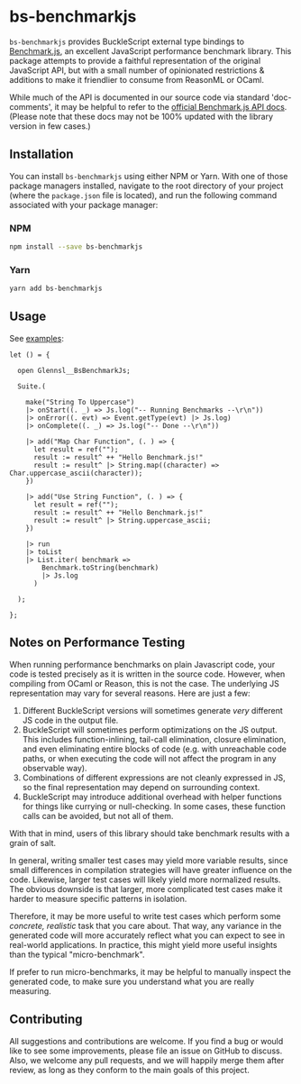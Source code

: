 
# bs-benchmarkjs

`bs-benchmarkjs` provides BuckleScript external type bindings to [Benchmark.js](https://benchmarkjs.com/), an excellent JavaScript performance benchmark library. This package attempts to provide a faithful representation of the original JavaScript API, but with a small number of opinionated restrictions & additions to make it friendlier to consume from ReasonML or OCaml.

While much of the API is documented in our source code via standard 'doc-comments', it may be helpful to refer to the [official Benchmark.js API docs](https://benchmarkjs.com/docs). (Please note that these docs may not be 100% updated with the library version in few cases.)

## Installation

You can install `bs-benchmarkjs` using either NPM or Yarn. With one of those package managers installed, navigate to the root directory of your project (where the `package.json` file is located), and run the following command associated with your package manager:

### NPM

```bash
npm install --save bs-benchmarkjs
```

### Yarn

```bash
yarn add bs-benchmarkjs
```

## Usage

See [examples](https://github.com/glennsl/bs-benchmarkjs/tree/master/examples):

```reason
let () = {

  open Glennsl__BsBenchmarkJs;

  Suite.(

    make("String To Uppercase")
    |> onStart((. _) => Js.log("-- Running Benchmarks --\r\n"))
    |> onError((. evt) => Event.getType(evt) |> Js.log)
    |> onComplete((. _) => Js.log("-- Done --\r\n"))

    |> add("Map Char Function", (. ) => {
      let result = ref("");
      result := result^ ++ "Hello Benchmark.js!"
      result := result^ |> String.map((character) => Char.uppercase_ascii(character));
    })

    |> add("Use String Function", (. ) => {
      let result = ref("");
      result := result^ ++ "Hello Benchmark.js!"
      result := result^ |> String.uppercase_ascii;
    })

    |> run
    |> toList
    |> List.iter( benchmark =>
        Benchmark.toString(benchmark)
        |> Js.log
      )

  );

};
```

## Notes on Performance Testing

When running performance benchmarks on plain Javascript code, your code is tested precisely as it is written in the source code. However, when compiling from OCaml or Reason, this is not the case. The underlying JS representation may vary for several reasons. Here are just a few:

  1. Different BuckleScript versions will sometimes generate *very* different JS code in the output file.
  2. BuckleScript will sometimes perform optimizations on the JS output. This includes function-inlining, tail-call elimination, closure elimination, and even eliminating entire blocks of code (e.g. with unreachable code paths, or when executing the code will not affect the program in any observable way).
  3. Combinations of different expressions are not cleanly expressed in JS, so the final representation may depend on surrounding context.
  4. BuckleScript may introduce additional overhead with helper functions for things like currying or null-checking. In some cases, these function calls can be avoided, but not all of them.

With that in mind, users of this library should take benchmark results with a grain of salt.

In general, writing smaller test cases may yield more variable results, since small differences in compilation strategies will have greater influence on the code. Likewise, larger test cases will likely yield more normalized results. The obvious downside is that larger, more complicated test cases make it harder to measure specific patterns in isolation.

Therefore, it may be more useful to write test cases which perform some *concrete, realistic* task that you care about. That way, any variance in the generated code will more accurately reflect what you can expect to see in real-world applications. In practice, this might yield more useful insights than the typical "micro-benchmark".

If prefer to run micro-benchmarks, it may be helpful to manually inspect the generated code, to make sure you understand what you are really measuring.

## Contributing

All suggestions and contributions are welcome. If you find a bug or would like to see some improvements, please file an issue on GitHub to discuss. Also, we welcome any pull requests, and we will happily merge them after review, as long as they conform to the main goals of this project.
